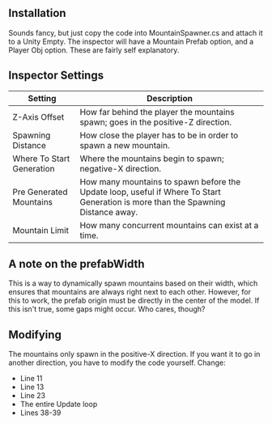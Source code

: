 ## Installation ##
Sounds fancy, but just copy the code into MountainSpawner.cs and attach it to a Unity Empty. The inspector will have a Mountain Prefab option, and a Player Obj option. These are fairly self explanatory.

## Inspector Settings ##
Setting|Description
-|-
Z-Axis Offset|How far behind the player the mountains spawn; goes in the positive-Z direction.
Spawning Distance|How close the player has to be in order to spawn a new mountain.
Where To Start Generation|Where the mountains begin to spawn; negative-X direction.
Pre Generated Mountains|How many mountains to spawn before the Update loop, useful if Where To Start Generation is more than the Spawning Distance away.
Mountain Limit|How many concurrent mountains can exist at a time.

## A note on the prefabWidth ##
This is a way to dynamically spawn mountains based on their width, which ensures that mountains are always right next to each other. However, for this to work, the prefab origin must be directly in the center of the model. If this isn't true, some gaps might occur. Who cares, though?

## Modifying ##
The mountains only spawn in the positive-X direction. If you want it to go in another direction, you have to modify the code yourself. Change:
* Line 11
* Line 13
* Line 23
* The entire Update loop
* Lines 38-39
